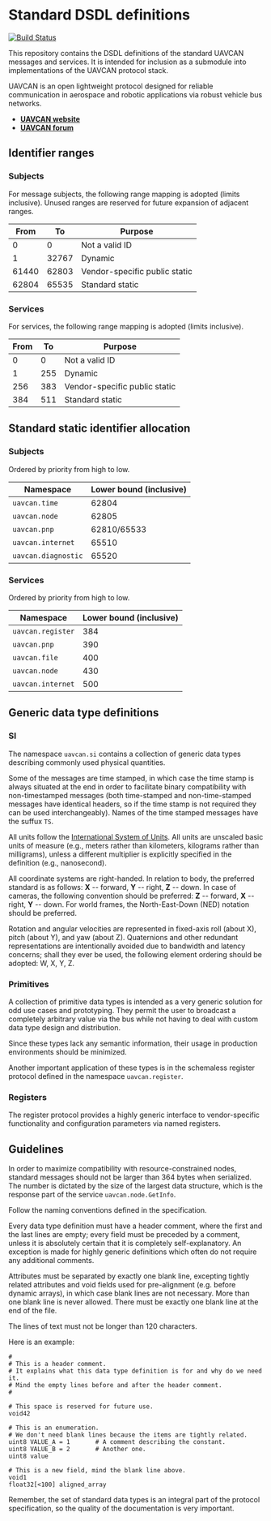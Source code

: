 Standard DSDL definitions
=========================

[![Build Status](https://travis-ci.org/UAVCAN/dsdl.svg?branch=master)](https://travis-ci.org/UAVCAN/dsdl)

This repository contains the DSDL definitions of the standard UAVCAN messages and services.
It is intended for inclusion as a submodule into implementations of the UAVCAN protocol stack.

UAVCAN is an open lightweight protocol designed for reliable communication in aerospace and robotic applications via
robust vehicle bus networks.

* [**UAVCAN website**](http://uavcan.org)
* [**UAVCAN forum**](https://forum.uavcan.org)

## Identifier ranges

### Subjects

For message subjects, the following range mapping is adopted (limits inclusive).
Unused ranges are reserved for future expansion of adjacent ranges.

From    | To        | Purpose
--------|-----------|------------------------------------------------
0       | 0         | Not a valid ID
1       | 32767     | Dynamic
61440   | 62803     | Vendor-specific public static
62804   | 65535     | Standard static

### Services

For services, the following range mapping is adopted (limits inclusive).

From    | To        | Purpose
--------|-----------|------------------------------------------------
0       | 0         | Not a valid ID
1       | 255       | Dynamic
256     | 383       | Vendor-specific public static
384     | 511       | Standard static

## Standard static identifier allocation

### Subjects

Ordered by priority from high to low.

Namespace                   | Lower bound (inclusive)
----------------------------|-------------------------
`uavcan.time`               | 62804
`uavcan.node`               | 62805
`uavcan.pnp`                | 62810/65533
`uavcan.internet`           | 65510
`uavcan.diagnostic`         | 65520

### Services

Ordered by priority from high to low.

Namespace                   | Lower bound (inclusive)
----------------------------|-------------------------
`uavcan.register`           | 384
`uavcan.pnp`                | 390
`uavcan.file`               | 400
`uavcan.node`               | 430
`uavcan.internet`           | 500

## Generic data type definitions

### SI

The namespace `uavcan.si` contains a collection of generic data types describing commonly used
physical quantities.

Some of the messages are time stamped, in which case the time stamp is always situated at the end in order
to facilitate binary compatibility with non-timestamped messages (both time-stamped and non-time-stamped
messages have identical headers, so if the time stamp is not required they can be used interchangeably).
Names of the time stamped messages have the suffux `TS`.

All units follow the [International System of Units](https://en.wikipedia.org/wiki/International_System_of_Units).
All units are unscaled basic units of measure (e.g., meters rather than kilometers, kilograms rather than milligrams),
unless a different multiplier is explicitly specified in the definition (e.g., nanosecond).

All coordinate systems are right-handed.
In relation to body, the preferred standard is as follows: **X** -- forward, **Y** -- right, **Z** -- down.
In case of cameras, the following convention should be preferred: **Z** -- forward, **X** -- right, **Y** -- down.
For world frames, the North-East-Down (NED) notation should be preferred.

Rotation and angular velocities are represented in fixed-axis roll (about X), pitch (about Y), and yaw (about Z).
Quaternions and other redundant representations are intentionally avoided due to bandwidth and latency concerns;
shall they ever be used, the following element ordering should be adopted: W, X, Y, Z.

### Primitives

A collection of primitive data types is intended as a very generic solution for odd use cases
and prototyping. They permit the user to broadcast a completely arbitrary value via the bus
while not having to deal with custom data type design and distribution.

Since these types lack any semantic information, their usage in production environments should
be minimized.

Another important application of these types is in the schemaless register protocol defined
in the namespace `uavcan.register`.

### Registers

The register protocol provides a highly generic interface to vendor-specific functionality
and configuration parameters via named registers.

## Guidelines

In order to maximize compatibility with resource-constrained nodes,
standard messages should not be larger than 364 bytes when serialized.
The number is dictated by the size of the largest data structure, which is the response part of the service
`uavcan.node.GetInfo`.

Follow the naming conventions defined in the specification.

Every data type definition must have a header comment, where the first and the last lines are empty;
every field must be preceded by a comment, unless it is absolutely certain that it is completely
self-explanatory.
An exception is made for highly generic definitions which often do not require any additional comments.

Attributes must be separated by exactly one blank line, excepting tightly related attributes and
void fields used for pre-alignment (e.g. before dynamic arrays), in which case blank lines are not necessary.
More than one blank line is never allowed.
There must be exactly one blank line at the end of the file.

The lines of text must not be longer than 120 characters.

Here is an example:

    #
    # This is a header comment.
    # It explains what this data type definition is for and why do we need it.
    # Mind the empty lines before and after the header comment.
    #

    # This space is reserved for future use.
    void42

    # This is an enumeration.
    # We don't need blank lines because the items are tightly related.
    uint8 VALUE_A = 1       # A comment describing the constant.
    uint8 VALUE_B = 2       # Another one.
    uint8 value

    # This is a new field, mind the blank line above.
    void1
    float32[<100] aligned_array

Remember, the set of standard data types is an integral part of the protocol specification,
so the quality of the documentation is very important.
